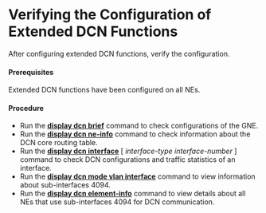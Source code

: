 Verifying the Configuration of Extended DCN Functions
=====================================================

After configuring extended DCN functions, verify the configuration.

#### Prerequisites

Extended DCN functions have been configured on all NEs.


#### Procedure

* Run the [**display dcn brief**](cmdqueryname=display+dcn+brief) command to check configurations of the GNE.
* Run the [**display dcn ne-info**](cmdqueryname=display+dcn+ne-info) command to check information about the DCN core routing table.
* Run the [**display dcn interface**](cmdqueryname=display+dcn+interface) [ *interface-type* *interface-number* ] command to check DCN configurations and traffic statistics of an interface.
* Run the [**display dcn mode vlan interface**](cmdqueryname=display+dcn+mode+vlan+interface) command to view information about sub-interfaces 4094.
* Run the [**display dcn element-info**](cmdqueryname=display+dcn+element-info) command to view details about all NEs that use sub-interfaces 4094 for DCN communication.
